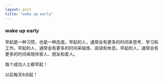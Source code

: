 ```yaml
---
layout: post
title: "wake up early"
---
```


### wake up early

早起是一种习惯，也是一种态度。早起的人，通常会有更多的时间来思考、学习和工作。早起的人，通常会有更多的时间来锻炼、阅读和休息。早起的人，通常会有更多的时间来陪伴家人、朋友和爱人。

每个成功人士都早起！

以后每天6点起！